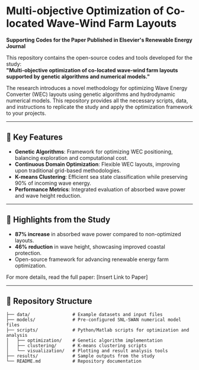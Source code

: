 # Multi-objective Optimization of Co-located Wave-Wind Farm Layouts  
**Supporting Codes for the Paper Published in Elsevier's Renewable Energy Journal**  

This repository contains the open-source codes and tools developed for the study:  
**"Multi-objective optimization of co-located wave-wind farm layouts supported by genetic algorithms and numerical models."**  

The research introduces a novel methodology for optimizing Wave Energy Converter (WEC) layouts using genetic algorithms and hydrodynamic numerical models. This repository provides all the necessary scripts, data, and instructions to replicate the study and apply the optimization framework to your projects.  

---

## 🚀 **Key Features**  
- **Genetic Algorithms**: Framework for optimizing WEC positioning, balancing exploration and computational cost.  
- **Continuous Domain Optimization**: Flexible WEC layouts, improving upon traditional grid-based methodologies.  
- **K-means Clustering**: Efficient sea state classification while preserving 90% of incoming wave energy.  
- **Performance Metrics**: Integrated evaluation of absorbed wave power and wave height reduction.  

---

## 📄 **Highlights from the Study**  
- **87% increase** in absorbed wave power compared to non-optimized layouts.  
- **46% reduction** in wave height, showcasing improved coastal protection.  
- Open-source framework for advancing renewable energy farm optimization.  

For more details, read the full paper: [Insert Link to Paper]  

---

## 📁 **Repository Structure**  

```plaintext
├── data/                # Example datasets and input files
├── models/              # Pre-configured SNL-SWAN numerical model files
├── scripts/             # Python/Matlab scripts for optimization and analysis
│   ├── optimization/    # Genetic algorithm implementation
│   ├── clustering/      # K-means clustering scripts
│   └── visualization/   # Plotting and result analysis tools
├── results/             # Sample outputs from the study
└── README.md            # Repository documentation
